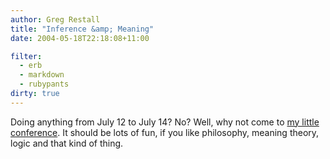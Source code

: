 ```yaml
---
author: Greg Restall
title: "Inference &amp; Meaning"
date: 2004-05-18T22:18:08+11:00

filter:
  - erb
  - markdown
  - rubypants
dirty: true
---
```


Doing anything from July 12 to July 14?  No?  Well, why not come to <a href="http://consequently.org/im2004/">my little conference</a>.  It should be lots of fun, if you like philosophy, meaning theory, logic and that kind of thing.